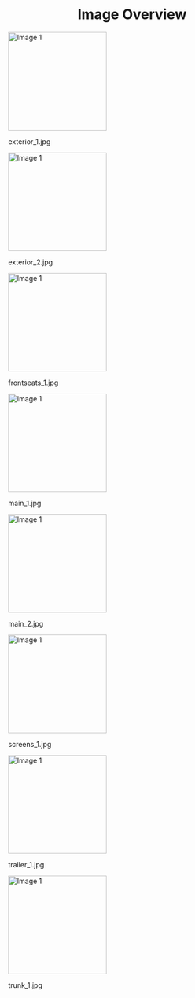 <h1 style ="text-align: center;"> Image Overview </h1>
<div>
<div style="width="20%">
<img src="https://media.evkx.net/multimedia/models/nio/el6/el6/exterior_1_xst.jpg" alt="Image 1" style="width: 200px;">
<p>exterior_1.jpg</p>
</div>
<div style="width="20%">
<img src="https://media.evkx.net/multimedia/models/nio/el6/el6/exterior_2_xst.jpg" alt="Image 1" style="width: 200px;">
<p>exterior_2.jpg</p>
</div>
<div style="width="20%">
<img src="https://media.evkx.net/multimedia/models/nio/el6/el6/frontseats_1_xst.jpg" alt="Image 1" style="width: 200px;">
<p>frontseats_1.jpg</p>
</div>
<div style="width="20%">
<img src="https://media.evkx.net/multimedia/models/nio/el6/el6/main_1_xst.jpg" alt="Image 1" style="width: 200px;">
<p>main_1.jpg</p>
</div>
<div style="width="20%">
<img src="https://media.evkx.net/multimedia/models/nio/el6/el6/main_2_xst.jpg" alt="Image 1" style="width: 200px;">
<p>main_2.jpg</p>
</div>
<div style="width="20%">
<img src="https://media.evkx.net/multimedia/models/nio/el6/el6/screens_1_xst.jpg" alt="Image 1" style="width: 200px;">
<p>screens_1.jpg</p>
</div>
<div style="width="20%">
<img src="https://media.evkx.net/multimedia/models/nio/el6/el6/trailer_1_xst.jpg" alt="Image 1" style="width: 200px;">
<p>trailer_1.jpg</p>
</div>
<div style="width="20%">
<img src="https://media.evkx.net/multimedia/models/nio/el6/el6/trunk_1_xst.jpg" alt="Image 1" style="width: 200px;">
<p>trunk_1.jpg</p>
</div>
</div>
